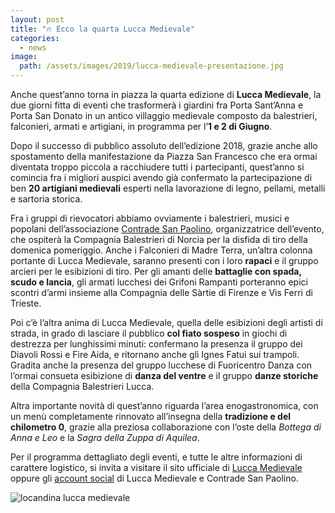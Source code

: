 ```yaml
---
layout: post
title: "🔥 Ecco la quarta Lucca Medievale"
categories:
  - news
image:
  path: /assets/images/2019/lucca-medievale-presentazione.jpg
---
```


Anche quest’anno torna in piazza la quarta edizione di **Lucca Medievale**, la
due giorni fitta di eventi che trasformerà i giardini fra Porta Sant’Anna e
Porta San Donato in un antico villaggio medievale composto da balestrieri,
falconieri, armati e artigiani, in programma per l’**1 e 2 di Giugno**.

<!-- more -->

Dopo il successo di pubblico assoluto dell’edizione 2018, grazie anche allo
spostamento della manifestazione da Piazza San Francesco che era ormai diventata
troppo piccola a racchiudere tutti i partecipanti, quest’anno si comincia fra i
migliori auspici avendo già confermato la partecipazione di ben **20 artigiani
medievali** esperti nella lavorazione di legno, pellami, metalli e sartoria
storica.

Fra i gruppi di rievocatori abbiamo ovviamente i balestrieri, musici e popolani
dell’associazione [Contrade San Paolino](/about), organizzatrice dell’evento,
che ospiterà la Compagnia Balestrieri di Norcia per la disfida di tiro della
domenica pomeriggio. Anche i Falconieri di Madre Terra, un’altra colonna
portante di Lucca Medievale, saranno presenti con i loro **rapaci** e il gruppo
arcieri per le esibizioni di tiro. Per gli amanti delle **battaglie con spada,
scudo e lancia**, gli armati lucchesi dei Grifoni Rampanti porteranno epici
scontri d’armi insieme alla Compagnia delle Sàrtie di Firenze e Vis Ferri di
Trieste.

Poi c’è l’altra anima di Lucca Medievale, quella delle esibizioni degli artisti
di strada, in grado di lasciare il pubblico **col fiato sospeso** in giochi di
destrezza per lunghissimi minuti: confermano la presenza il gruppo dei Diavoli
Rossi e Fire Aida, e ritornano anche gli Ignes Fatui sui trampoli. Gradita anche
la presenza del gruppo lucchese di Fuoricentro Danza con l’ormai consueta
esibizione di **danza del ventre** e il gruppo **danze storiche** della
Compagnia Balestrieri Lucca.

Altra importante novità di quest’anno riguarda l’area enogastronomica, con un
menù completamente rinnovato all’insegna della **tradizione e del chilometro
0**, grazie alla preziosa collaborazione con l’oste della *Bottega di Anna e
Leo* e la *Sagra della Zuppa di Aquilea*.

Per il programma dettagliato degli eventi, e tutte le altre informazioni di
carattere logistico, si invita a visitare il sito ufficiale di [Lucca
Medievale](https://luccamedievale.it) oppure gli [account social](/contatti) di
Lucca Medievale e Contrade San Paolino.

![locandina lucca medievale](https://luccamedievale.it/assets/images/2019/locandina-lucca-medievale-2019.jpg)